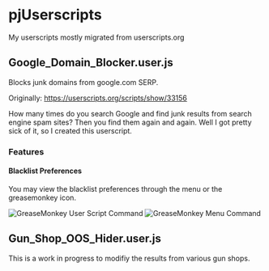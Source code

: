 # pjUserscripts


My userscripts mostly migrated from userscripts.org

## Google_Domain_Blocker.user.js

Blocks junk domains from google.com SERP.

Originally: https://userscripts.org/scripts/show/33156

How many times do you search Google and find junk results from search engine spam sites? Then you find them again and again. Well I got pretty sick of it, so I created this userscript.

### Features

#### Blacklist Preferences

You may view the blacklist preferences through the menu or the greasemonkey icon.  


![GreaseMonkey User Script Command](pjUserscripts/blob/master/screen_shots/gdb-gm_icon_user_script_command.png)
![GreaseMonkey Menu Command](pjUserscripts/blob/master/screen_shots/gdb-menu_user_script_command.png)



## Gun_Shop_OOS_Hider.user.js

This is a work in progress to modifiy the results from various gun shops. 